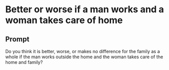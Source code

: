 # Better or worse if a man works and a woman takes care of home

## Prompt
Do you think it is better, worse, or makes no difference for the family as a whole if the man works outside the home and the woman takes care of the home and family?
